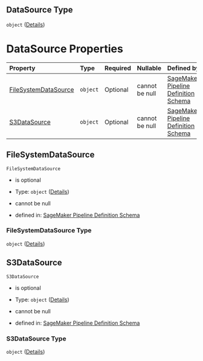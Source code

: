 ## DataSource Type

`object` ([Details](pipeline-definition-definitions-hyperparametertrainingjobdefinition-properties-inputdataconfig-items-properties-datasource.md))

# DataSource Properties

| Property                                      | Type     | Required | Nullable       | Defined by                                                                                                                                                                                                                                                                                                                                                                                                                                        |
| :-------------------------------------------- | :------- | :------- | :------------- | :------------------------------------------------------------------------------------------------------------------------------------------------------------------------------------------------------------------------------------------------------------------------------------------------------------------------------------------------------------------------------------------------------------------------------------------------ |
| [FileSystemDataSource](#filesystemdatasource) | `object` | Optional | cannot be null | [SageMaker Pipeline Definition Schema](pipeline-definition-definitions-hyperparametertrainingjobdefinition-properties-inputdataconfig-items-properties-datasource-properties-filesystemdatasource.md "https://github.com/jerrypeng7773/sagemaker-model-building-pipeline-definition-JSON-schema/schema/#/definitions/HyperParameterTrainingJobDefinition/properties/InputDataConfig/items/properties/DataSource/properties/FileSystemDataSource") |
| [S3DataSource](#s3datasource)                 | `object` | Optional | cannot be null | [SageMaker Pipeline Definition Schema](pipeline-definition-definitions-hyperparametertrainingjobdefinition-properties-inputdataconfig-items-properties-datasource-properties-s3datasource.md "https://github.com/jerrypeng7773/sagemaker-model-building-pipeline-definition-JSON-schema/schema/#/definitions/HyperParameterTrainingJobDefinition/properties/InputDataConfig/items/properties/DataSource/properties/S3DataSource")                 |

## FileSystemDataSource



`FileSystemDataSource`

*   is optional

*   Type: `object` ([Details](pipeline-definition-definitions-hyperparametertrainingjobdefinition-properties-inputdataconfig-items-properties-datasource-properties-filesystemdatasource.md))

*   cannot be null

*   defined in: [SageMaker Pipeline Definition Schema](pipeline-definition-definitions-hyperparametertrainingjobdefinition-properties-inputdataconfig-items-properties-datasource-properties-filesystemdatasource.md "https://github.com/jerrypeng7773/sagemaker-model-building-pipeline-definition-JSON-schema/schema/#/definitions/HyperParameterTrainingJobDefinition/properties/InputDataConfig/items/properties/DataSource/properties/FileSystemDataSource")

### FileSystemDataSource Type

`object` ([Details](pipeline-definition-definitions-hyperparametertrainingjobdefinition-properties-inputdataconfig-items-properties-datasource-properties-filesystemdatasource.md))

## S3DataSource



`S3DataSource`

*   is optional

*   Type: `object` ([Details](pipeline-definition-definitions-hyperparametertrainingjobdefinition-properties-inputdataconfig-items-properties-datasource-properties-s3datasource.md))

*   cannot be null

*   defined in: [SageMaker Pipeline Definition Schema](pipeline-definition-definitions-hyperparametertrainingjobdefinition-properties-inputdataconfig-items-properties-datasource-properties-s3datasource.md "https://github.com/jerrypeng7773/sagemaker-model-building-pipeline-definition-JSON-schema/schema/#/definitions/HyperParameterTrainingJobDefinition/properties/InputDataConfig/items/properties/DataSource/properties/S3DataSource")

### S3DataSource Type

`object` ([Details](pipeline-definition-definitions-hyperparametertrainingjobdefinition-properties-inputdataconfig-items-properties-datasource-properties-s3datasource.md))

